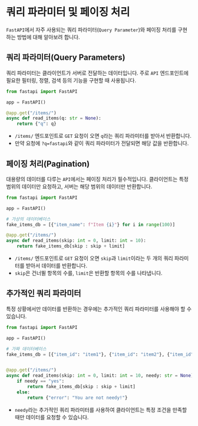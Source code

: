 # 쿼리 파라미터 및 페이징 처리

`FastAPI`에서 자주 사용되는 쿼리 파라미터(`Query Parameter`)와 페이징 처리를 구현하는 방법에 대해 알아보려 합니다.
&nbsp;

## 쿼리 파라미터(Query Parameters)

쿼리 파라미터는 클라이언트가 서버로 전달하는 데이터입니다. 주로 `API` 엔드포인트에 필요한 필터링, 정렬, 검색 등의 기능을 구현할 때 사용됩니다.

```py
from fastapi import FastAPI

app = FastAPI()

@app.get("/items/")
async def read_items(q: str = None):
    return {"q": q}
```

- `/items/` 엔드포인트로 `GET` 요청이 오면 `q`라는 쿼리 파라미터를 받아서 반환합니다.
- 만약 요청에 `?q=fastapi`와 같이 쿼리 파라미터가 전달되면 해당 값을 반환합니다.
&nbsp;

## 페이징 처리(Pagination)

대용량의 데이터를 다루는 `API`에서는 페이징 처리가 필수적입니다. 클라이언트는 특정 범위의 데이터만 요청하고, 서버는 해당 범위의 데이터만 반환합니다.

```py
from fastapi import FastAPI

app = FastAPI()

# 가상의 데이터베이스
fake_items_db = [{"item_name": f"Item {i}"} for i in range(100)]

@app.get("/items/")
async def read_items(skip: int = 0, limit: int = 10):
    return fake_items_db[skip : skip + limit]
```

- `/items/` 엔드포인트로 `GET` 요청이 오면 `skip`과 `limit`이라는 두 개의 쿼리 파라미터를 받아서 데이터를 반환합니다.
- `skip`은 건너뛸 항목의 수를, `limit`은 반환할 항목의 수를 나타냅니다.
&nbsp;

## 추가적인 쿼리 파라미터

특정 상황에서만 데이터를 반환하는 경우에는 추가적인 쿼리 파라미터를 사용해야 할 수 있습니다.

```py
from fastapi import FastAPI

app = FastAPI()

# 가짜 데이터베이스
fake_items_db = [{"item_id": "item1"}, {"item_id": "item2"}, {"item_id": "item3"}]


@app.get("/items/")
async def read_items(skip: int = 0, limit: int = 10, needy: str = None):
    if needy == "yes":
        return fake_items_db[skip : skip + limit]
    else:
        return {"error": "You are not needy!"}
```

- `needy`라는 추가적인 쿼리 파라미터를 사용하여 클라이언트는 특정 조건을 만족할 때만 데이터를 요청할 수 있습니다.
